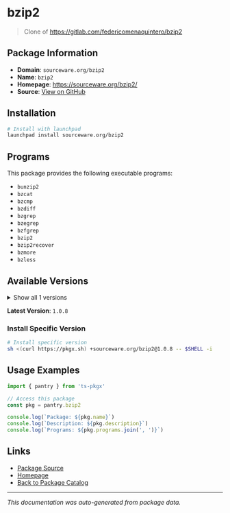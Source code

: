 # bzip2

> Clone of https://gitlab.com/federicomenaquintero/bzip2

## Package Information

- **Domain**: `sourceware.org/bzip2`
- **Name**: `bzip2`
- **Homepage**: https://sourceware.org/bzip2/
- **Source**: [View on GitHub](https://github.com/pkgxdev/pantry/tree/main/projects/sourceware.org/bzip2/package.yml)

## Installation

```bash
# Install with launchpad
launchpad install sourceware.org/bzip2
```

## Programs

This package provides the following executable programs:

- `bunzip2`
- `bzcat`
- `bzcmp`
- `bzdiff`
- `bzgrep`
- `bzegrep`
- `bzfgrep`
- `bzip2`
- `bzip2recover`
- `bzmore`
- `bzless`

## Available Versions

<details>
<summary>Show all 1 versions</summary>

- `1.0.8`

</details>

**Latest Version**: `1.0.8`

### Install Specific Version

```bash
# Install specific version
sh <(curl https://pkgx.sh) +sourceware.org/bzip2@1.0.8 -- $SHELL -i
```

## Usage Examples

```typescript
import { pantry } from 'ts-pkgx'

// Access this package
const pkg = pantry.bzip2

console.log(`Package: ${pkg.name}`)
console.log(`Description: ${pkg.description}`)
console.log(`Programs: ${pkg.programs.join(', ')}`)
```

## Links

- [Package Source](https://github.com/pkgxdev/pantry/tree/main/projects/sourceware.org/bzip2/package.yml)
- [Homepage](https://sourceware.org/bzip2/)
- [Back to Package Catalog](../../../package-catalog.md)

---

*This documentation was auto-generated from package data.*
